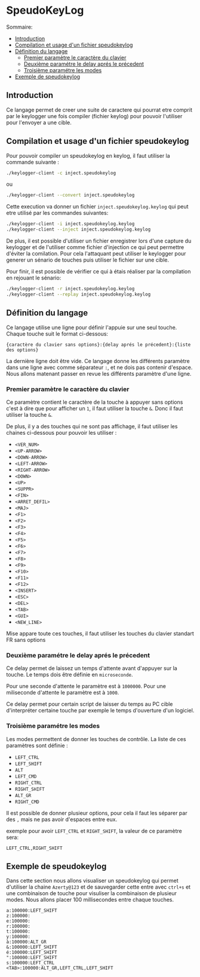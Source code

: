 # SpeudoKeyLog

Sommaire:

- [Introduction](#introduction)
- [Compilation et usage d'un fichier speudokeylog](#compilation-et-usage-dun-fichier-speudokeylog)
- [Définition du langage](#définition-du-langage)
	- [Premier paramètre le caractère du clavier](#premier-paramètre-le-caractère-du-clavier)
	- [Deuxième paramétre le delay aprés le précedent](#deuxième-paramétre-le-delay-aprés-le-précedent)
	- [Troisième paramétre les modes](#troisième-paramétre-les-modes)
- [Exemple de speudokeylog](#exemple-de-speudokeylog)

## Introduction

Ce langage permet de creer une suite de caractere qui pourrat etre comprit par le keylogger une fois compiler (fichier keylog) pour pouvoir l'utiliser pour l'envoyer a une cible.

## Compilation et usage d'un fichier speudokeylog

Pour pouvoir compiler un speudokeylog en keylog, il faut utiliser la commande suivante :

```bash
./keylogger-client -c inject.speudokeylog
```

ou

```bash
./keylogger-client --convert inject.speudokeylog
```

Cette execution va donner un fichier `inject.speudokeylog.keylog` qui peut etre utilisé par les commandes suivantes:

```bash
./keylogger-client -i inject.speudokeylog.keylog
./keylogger-client --inject inject.speudokeylog.keylog
```

De plus, il est possible d'utiliser un fichier enregistrer lors d'une capture du keylogger et de l'utiliser comme fichier d'injection ce qui peut permettre d'éviter la comilation. Pour cela l'attaquant peut utiliser le keylogger pour generer un sénario de touches puis utiliser le fichier sur une cible.

Pour finir, il est possible de vérifier ce qui à étais réaliser par la compilation en rejouant le sénario:

```bash
./keylogger-client -r inject.speudokeylog.keylog
./keylogger-client --replay inject.speudokeylog.keylog
```

## Définition du langage

Ce langage utilise une ligne pour définir l'appuie sur une seul touche. Chaque touche suit le format ci-dessous:

`{caractère du clavier sans options}:{delay aprés le précedent}:{liste des options}`

La dernière ligne doit être vide. Ce langage donne les différents paramètre dans une ligne avec comme séparateur `:`, et ne dois pas contenir d'espace. Nous allons matenant passer en revue les différents paramètre d'une ligne.

### Premier paramètre le caractère du clavier

Ce paramètre contient le caractère de la touche à appuyer sans options c'est à dire que pour afficher un `1`, il faut utiliser la touche `&`. Donc il faut utiliser la touche `&`.

De plus, il y a des touches qui ne sont pas affichage, il faut utiliser les chaines ci-dessous pour pouvoir les utiliser :

- `<VER_NUM>`
- `<UP-ARROW>`
- `<DOWN-ARROW>`
- `<LEFT-ARROW>`
- `<RIGHT-ARROW>`
- `<DOWN>`
- `<UP>`
- `<SUPPR>`
- `<FIN>`
- `<ARRET_DEFIL>`
- `<MAJ>`
- `<F1>`
- `<F2>`
- `<F3>`
- `<F4>`
- `<F5>`
- `<F6>`
- `<F7>`
- `<F8>`
- `<F9>`
- `<F10>`
- `<F11>`
- `<F12>`
- `<INSERT>`
- `<ESC>`
- `<DEL>`
- `<TAB>`
- `<GUI>`
- `<NEW_LINE>`

Mise appare toute ces touches, il faut utiliser les touches du clavier standart FR sans options

### Deuxième paramétre le delay aprés le précedent

Ce delay permet de laissez un temps d'attente avant d'appuyer sur la touche. Le temps dois être définie en `microseconde`.

Pour une seconde d'attente le paramètre est à `1000000`.
Pour une miliseconde d'attente le paramètre est à `1000`.

Ce delay permet pour certain script de laisser du temps au PC cible d'interpréter certaine touche par exemple le temps d'ouverture d'un logiciel.

### Troisième paramétre les modes

Les modes permettent de donner les touches de contrôle. La liste de ces paramètres sont définie :

- `LEFT_CTRL`
- `LEFT_SHIFT`
- `ALT`
- `LEFT_CMD`
- `RIGHT_CTRL`
- `RIGHT_SHIFT`
- `ALT_GR`
- `RIGHT_CMD`

Il est possible de donner plusieur options, pour cela il faut les séparer par des `,` mais ne pas avoir d'espaces entre eux.

exemple pour avoir `LEFT_CTRL` et `RIGHT_SHIFT`, la valeur de ce paramètre sera:

`LEFT_CTRL,RIGHT_SHIFT`

## Exemple de speudokeylog

Dans cette section nous allons visualiser un speudokeylog qui permet d'utiliser la chaine `Azerty@123` et de sauvegarder cette entre avec `ctrl+s` et une combinaison de touche pour visuliser la combinaison de plusieur modes. Nous allons placer 100 millisecondes entre chaque touches.

```text
a:100000:LEFT_SHIFT
z:100000:
e:100000:
r:100000:
t:100000:
y:100000:
à:100000:ALT_GR
&:100000:LEFT_SHIFT
é:100000:LEFT_SHIFT
":100000:LEFT_SHIFT
s:100000:LEFT_CTRL
<TAB>:100000:ALT_GR,LEFT_CTRL,LEFT_SHIFT

```

